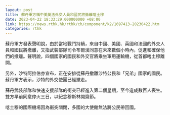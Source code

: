 ```yaml
---
layout: post
title: 蘇丹軍方稱中美英法外交人員和國民將撤離喀土穆
date: 2023-04-22 18:33:29.000000000 +08:00
link: https://news.rthk.hk/rthk/ch/component/k2/1697413-20230422.htm
categories: rthk
---
```


蘇丹軍方發表聲明說，由於當地戰鬥持續，來自中國、美國、英國和法國的外交人員和國民將撤離，又指武裝部隊司令布爾漢同意在未來數個小時內，促進和確保他們的撤離。聲明說，四個國家的國民和外交官將乘坐軍用運輸機，從首都喀土穆離開。

另外，沙特阿拉伯亦宣布，正在安排從蘇丹撤離沙特公民和「兄弟」國家的國民。蘇丹軍方表示，沙特的外交使團已經撤走。

蘇丹武裝部隊和快速支援部隊的衝突已經進入第二個星期，至今造成數百人喪生。雙方早前同意停火三日，以紀念穆斯林開齋節。

喀土穆的國際機場因為衝突關閉，多國的大使館無法將公民帶回國。
